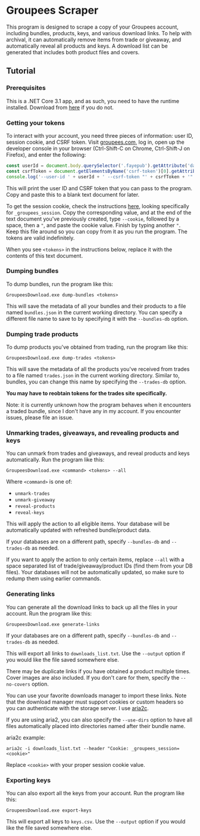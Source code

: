 Groupees Scraper
================

This program is designed to scrape a copy of your Groupees account, including
bundles, products, keys, and various download links. To help with archival, it
can automatically remove items from trade or giveaway, and automatically
reveal all products and keys. A download list can be generated that includes
both product files and covers.

Tutorial
--------

### Prerequisites

This is a .NET Core 3.1 app, and as such, you need to have the runtime
installed. Download from [here](https://dotnet.microsoft.com/en-us/download/dotnet/3.1)
if you do not.

### Getting your tokens

To interact with your account, you need three pieces of information: user ID,
session cookie, and CSRF token. Visit [groupees.com](https://groupees.com),
log in, open up the developer console in your browser
(Ctrl-Shift-C on Chrome, Ctrl-Shift-J on Firefox), and enter the following:

```js
const userId = document.body.querySelector('.fayepub').getAttribute('data-user');
const csrfToken = document.getElementsByName('csrf-token')[0].getAttribute('content');
console.log('--user-id ' + userId + ' --csrf-token "' + csrfToken + '"');
```

This will print the user ID and CSRF token that you can pass to the program.
Copy and paste this to a blank text document for later.

To get the session cookie, check the instructions [here](https://www.cookieyes.com/blog/how-to-check-cookies-on-your-website-manually/),
looking specifically for `_groupees_session`. Copy the corresponding value,
and at the end of the text document you've previously created, type
`--cookie`, followed by a space, then a `"`, and paste the cookie value.
Finish by typing another `"`. Keep this file around so you can copy from it
as you run the program. The tokens are valid indefinitely.

When you see `<tokens>` in the instructions below, replace it with the contents
of this text document.

### Dumping bundles

To dump bundles, run the program like this:

```
GroupeesDownload.exe dump-bundles <tokens>
```

This will save the metadata of all your bundles and their products to a file
named `bundles.json` in the current working directory. You can specify a
different file name to save to by specifying it with the `--bundles-db` option.

### Dumping trade products

To dump products you've obtained from trading, run the program like this:

```
GroupeesDownload.exe dump-trades <tokens>
```

This will save the metadata of all the products you've received from trades to
a file named `trades.json` in the current working directory. Similar to,
bundles, you can change this name by specifying the `--trades-db` option.

**You may have to reobtain tokens for the trades site specifically.**

Note: it is currently unknown how the program behaves when it encounters a
traded bundle, since I don't have any in my account. If you encounter issues,
please file an issue.

### Unmarking trades, giveaways, and revealing products and keys

You can unmark from trades and giveaways, and reveal products and keys
automatically. Run the program like this:

```
GroupeesDownload.exe <command> <tokens> --all
```

Where `<command>` is one of:
- `unmark-trades`
- `unmark-giveaway`
- `reveal-products`
- `reveal-keys`

This will apply the action to all eligible items. Your database will be
automatically updated with refreshed bundle/product data.

If your databases are on a different path, specify `--bundles-db` and
`--trades-db` as needed.

If you want to apply the action to only certain items, replace `--all` with
a space separated list of trade/giveaway/product IDs (find them from your DB
files). Your databases will not be automatically updated, so make sure to
redump them using earlier commands.

### Generating links

You can generate all the download links to back up all the files in your
account. Run the program like this:

```
GroupeesDownload.exe generate-links
```

If your databases are on a different path, specify `--bundles-db` and
`--trades-db` as needed.

This will export all links to `downloads_list.txt`. Use the `--output` option
if you would like the file saved somewhere else.

There may be duplicate links if you have obtained a product multiple times.
Cover images are also included. If you don't care for them, specify the
`--no-covers` option.

You can use your favorite downloads manager to import these links. Note that
the download manager must support cookies or custom headers so you can
authenticate with the storage server. I use [aria2c](https://aria2.github.io/).

If you are using aria2, you can also specify the `--use-dirs` option to have
all files automatically placed into directories named after their bundle name.

aria2c example:

```
aria2c -i downloads_list.txt --header "Cookie: _groupees_session=<cookie>"
```

Replace `<cookie>` with your proper session cookie value.

### Exporting keys

You can also export all the keys from your account. Run the program like
this:

```
GroupeesDownload.exe export-keys
```

This will export all keys to `keys.csv`. Use the `--output` option
if you would like the file saved somewhere else.
